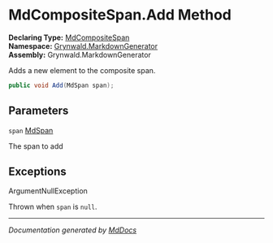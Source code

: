 ﻿<!--  
  <auto-generated>   
    The contents of this file were generated by a tool.  
    Changes to this file may be list if the file is regenerated  
  </auto-generated>   
-->

# MdCompositeSpan.Add Method

**Declaring Type:** [MdCompositeSpan](../index.md)  
**Namespace:** [Grynwald.MarkdownGenerator](../../index.md)  
**Assembly:** Grynwald.MarkdownGenerator

Adds a new element to the composite span.

```csharp
public void Add(MdSpan span);
```

## Parameters

`span`  [MdSpan](../../MdSpan/index.md)

The span to add

## Exceptions

ArgumentNullException

Thrown when `span` is `null`.

___

*Documentation generated by [MdDocs](https://github.com/ap0llo/mddocs)*
